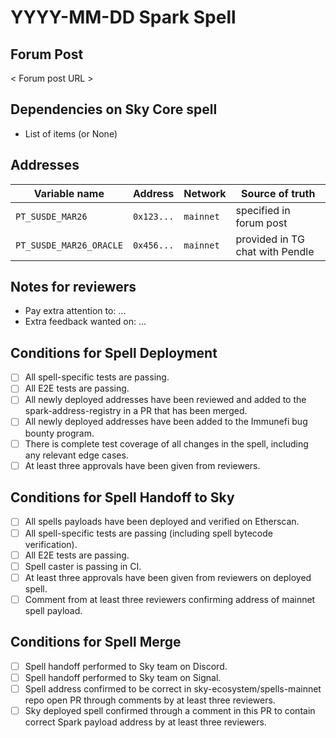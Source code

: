# YYYY-MM-DD Spark Spell

## Forum Post
< Forum post URL >

## Dependencies on Sky Core spell
- List of items (or None)

## Addresses

| Variable name           | Address    | Network   | Source of truth                 |
| ---                     | ---        | ---       | ---                             |
| `PT_SUSDE_MAR26`        | `0x123...` | `mainnet` | specified in forum post         |
| `PT_SUSDE_MAR26_ORACLE` | `0x456...` | `mainnet` | provided in TG chat with Pendle |

## Notes for reviewers
- Pay extra attention to: ...
- Extra feedback wanted on: ...

## Conditions for Spell Deployment
- [ ] All spell-specific tests are passing.
- [ ] All E2E tests are passing.
- [ ] All newly deployed addresses have been reviewed and added to the spark-address-registry in a PR that has been merged.
- [ ] All newly deployed addresses have been added to the Immunefi bug bounty program.
- [ ] There is complete test coverage of all changes in the spell, including any relevant edge cases.
- [ ] At least three approvals have been given from reviewers.

## Conditions for Spell Handoff to Sky
- [ ] All spells payloads have been deployed and verified on Etherscan.
- [ ] All spell-specific tests are passing (including spell bytecode verification).
- [ ] All E2E tests are passing.
- [ ] Spell caster is passing in CI.
- [ ] At least three approvals have been given from reviewers on deployed spell.
- [ ] Comment from at least three reviewers confirming address of mainnet spell payload.

## Conditions for Spell Merge
- [ ] Spell handoff performed to Sky team on Discord.
- [ ] Spell handoff performed to Sky team on Signal.
- [ ] Spell address confirmed to be correct in sky-ecosystem/spells-mainnet repo open PR through comments by at least three reviewers.
- [ ] Sky deployed spell confirmed through a comment in this PR to contain correct Spark payload address by at least three reviewers.
